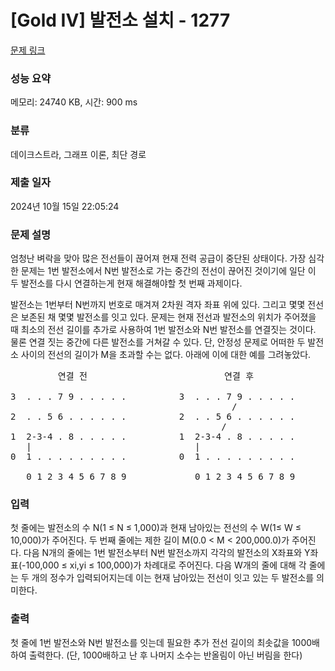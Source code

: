 # [Gold IV] 발전소 설치 - 1277 

[문제 링크](https://www.acmicpc.net/problem/1277) 

### 성능 요약

메모리: 24740 KB, 시간: 900 ms

### 분류

데이크스트라, 그래프 이론, 최단 경로

### 제출 일자

2024년 10월 15일 22:05:24

### 문제 설명

<p>엄청난 벼락을 맞아 많은 전선들이 끊어져 현재 전력 공급이 중단된 상태이다. 가장 심각한 문제는 1번 발전소에서 N번 발전소로 가는 중간의 전선이 끊어진 것이기에 일단 이 두 발전소를 다시 연결하는게 현재 해결해야할 첫 번째 과제이다.</p>

<p>발전소는 1번부터 N번까지 번호로 매겨져 2차원 격자 좌표 위에 있다. 그리고 몇몇 전선은 보존된 채 몇몇 발전소를 잇고 있다. 문제는 현재 전선과 발전소의 위치가 주어졌을 때 최소의 전선 길이를 추가로 사용하여 1번 발전소와 N번 발전소를 연결짓는 것이다. 물론 연결 짓는 중간에 다른 발전소를 거쳐갈 수 있다. 단, 안정성 문제로 어떠한 두 발전소 사이의 전선의 길이가 M을 초과할 수는 없다. 아래에 이에 대한 예를 그려놓았다.</p>

<pre>         연결 전                          연결 후

3  . . . 7 9 . . . . .          3  . . . 7 9 . . . . .
                                          /
2  . . 5 6 . . . . . .          2  . . 5 6 . . . . . .
                                        /
1  2-3-4 . 8 . . . . .          1  2-3-4 . 8 . . . . .
   |                               |
0  1 . . . . . . . . .          0  1 . . . . . . . . .

   0 1 2 3 4 5 6 7 8 9             0 1 2 3 4 5 6 7 8 9
</pre>

### 입력 

 <p>첫 줄에는 발전소의 수 N(1 ≤ N ≤ 1,000)과 현재 남아있는 전선의 수 W(1≤ W ≤ 10,000)가 주어진다. 두 번째 줄에는 제한 길이 M(0.0 < M < 200,000.0)가 주어진다. 다음 N개의 줄에는 1번 발전소부터 N번 발전소까지 각각의 발전소의 X좌표와 Y좌표(-100,000 ≤ xi,yi  ≤ 100,000)가 차례대로 주어진다. 다음 W개의 줄에 대해 각 줄에는 두 개의 정수가 입력되어지는데 이는 현재 남아있는 전선이 잇고 있는 두 발전소를 의미한다.</p>

### 출력 

 <p>첫 줄에 1번 발전소와 N번 발전소를 잇는데 필요한 추가 전선 길이의 최솟값을 1000배하여 출력한다. (단, 1000배하고 난 후 나머지 소수는 반올림이 아닌 버림을 한다)</p>

